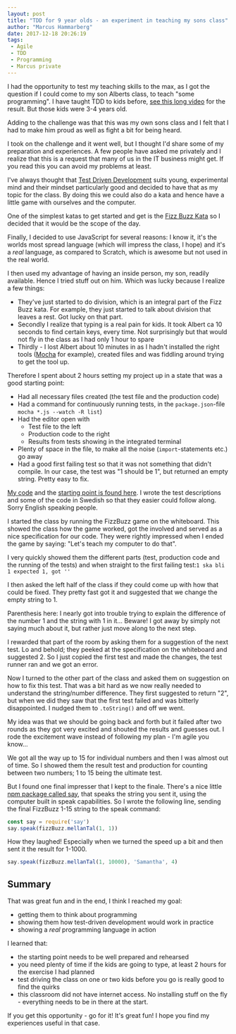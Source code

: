 ```yaml
---
layout: post
title: "TDD for 9 year olds - an experiment in teaching my sons class"
author: "Marcus Hammarberg"
date: 2017-12-18 20:26:19
tags:
 - Agile
 - TDD
 - Programming
 - Marcus private
---
```


I had the opportunity to test my teaching skills to the max, as I got the question if I could come to my son Alberts class, to teach "some programming". I have taught TDD to kids before, [see this long video](https://www.youtube.com/watch?v=Ont8keNr08Y&t=1679s) for the result. But those kids were 3-4 years old. 

Adding to the challenge was that this was my own sons class and I felt that I had to make him proud as well as fight a bit for being heard. 

I took on the challenge and it went well, but I thought I'd share some of my preparation and experiences. A few people have asked me privately and I realize that this is a request that many of us in the IT business might get. If you read this you can avoid my problems at least. 

<!-- excerpt-end -->

I've always thought that [Test Driven Development](https://en.wikipedia.org/wiki/Test-driven_development) suits young, experimental mind and their mindset particularly good and decided to have that as my topic for the class. By doing this we could also do a kata and hence have a little game with ourselves and the computer. 

One of the simplest katas to get started and get is the [Fizz Buzz Kata](http://codingdojo.org/kata/FizzBuzz/) so I decided that it would be the scope of the day. 

Finally, I decided to use JavaScript for several reasons: I know it, it's the worlds most spread language (which will impress the class, I hope) and it's a *real* language, as compared to Scratch, which is awesome but not used in the real world.

 

I then used my advantage of having an inside person, my son, readily available. Hence I tried stuff out on him. Which was lucky because I realize a few things:

* They've just started to do division, which is an integral part of the Fizz Buzz kata. For example, they just started to talk about division that leaves a rest. Got lucky on that part. 
* Secondly I realize that typing is a real pain for kids. It took Albert ca 10 seconds to find certain keys, every time. Not surprisingly but that would not fly in the class as I had only 1 hour to spare
* Thirdly - I lost Albert about 10 minutes in as I hadn't installed the right tools ([Mocha](https://mochajs.org/) for example), created files and was fiddling around trying to get the tool up. 

Therefore I spent about 2 hours setting my project up in a state that was a good starting point: 

* Had all necessary files created (the test file and the production code)
* Had a command for continuously running tests, in the `package.json`-file `mocha *.js --watch -R list`)
* Had the editor open with
  * Test file to the left
  * Production code to the right
  * Results from tests showing in the integrated terminal
* Plenty of space in the file, to make all the noise (`import`-statements etc.) go away
* Had a good first failing test so that it was not something that didn't compile. In our case, the test was "1 should be 1", but returned an empty string. Pretty easy to fix.

[My code](https://github.com/marcusoftnet/abbe-skola) and the [starting point is found here](https://github.com/marcusoftnet/abbe-skola/tree/babbfb615f573d1778af40f162f46d8a4ad3cfd8). I wrote the test descriptions and some of the code in Swedish so that they easier could follow along. Sorry English speaking people. 



I started the class by running the FizzBuzz game on the whiteboard. This showed the class how the game worked, got the involved and served as a nice specification for our code. They were rightly impressed when I ended the game by saying: "Let's teach my computer to do that". 

I very quickly showed them the different parts (test, production code and the running of the tests) and when straight to the first failing test:`1 ska bli 1 expected 1, got ''`

I then asked the left half of the class if they could come up with how that could be fixed. They pretty fast got it and suggested that we change the empty string to 1. 

Parenthesis here: I nearly got into trouble trying to explain the difference of the number 1 and the string with 1 in it… Beware! I got away by simply not saying much about it, but rather just move along to the next step.

I rewarded that part of the room by asking them for a suggestion of the next test. Lo and behold; they peeked at the specification on the whiteboard and suggested 2. So I just copied the first test and made the changes, the test runner ran and we got an error. 

Now I turned to the other part of the class and asked them on suggestion on how to fix this test. That was a bit hard as we now really needed to understand the string/number difference. They first suggested to return "2", but when we did they saw that the first test failed and was bitterly disappointed. I nudged them to `.toString()` and off we went. 

My idea was that we should be going back and forth but it failed after two rounds as they got very excited and shouted the results and guesses out. I rode the excitement wave instead of following my plan - I'm agile you know...



We got all the way up to 15 for individual numbers and then I was almost out of time. So I showed them the result test and production for counting between two numbers; 1 to 15 being the ultimate test. 



But I found one final impresser that I kept to the finale. There's a nice little [npm package called say](http://npmjs.org/package/say), that speaks the string you sent it, using the computer built in speak capabilities. So I wrote the following line, sending the final FizzBuzz 1-15 string to the speak command: 

```javascript
const say = require('say')
say.speak(fizzBuzz.mellanTal(1, 1))
```

How they laughed! Especially when we turned the speed up a bit and then sent it the result for 1-1000. 

```javascript
say.speak(fizzBuzz.mellanTal(1, 10000), 'Samantha', 4)
```

## Summary

That was great fun and in the end, I think I reached my goal:

* getting them to think about programming
* showing them how test-driven development would work in practice
* showing a *real* programming language in action

I learned that:

* the starting point needs to be well prepared and rehearsed
* you need plenty of time if the kids are going to type, at least 2 hours for the exercise I had planned
* test driving the class on one or two kids before you go is really good to find the quirks
* this classroom did not have internet access. No installing stuff on the fly - everything needs to be in there at the start.

If you get this opportunity - go for it! It's great fun! I hope you find my experiences useful in that case.